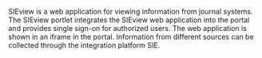
<td id="wikicontent" class="psdescription">
  <p>
    SIEview is a web application for viewing information from journal systems. The SIEview portlet integrates the SIEview web application into the portal and provides single sign-on for authorized users. The web application is shown in an iframe in the portal. Information from different sources can be collected through the integration platform SIE. 
  </p>
</td>
